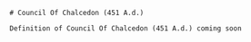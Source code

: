 
    # Council Of Chalcedon (451 A.d.)

    Definition of Council Of Chalcedon (451 A.d.) coming soon
    